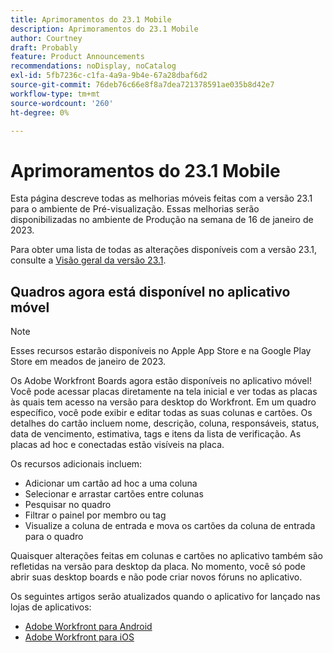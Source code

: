 ```yaml
---
title: Aprimoramentos do 23.1 Mobile
description: Aprimoramentos do 23.1 Mobile
author: Courtney
draft: Probably
feature: Product Announcements
recommendations: noDisplay, noCatalog
exl-id: 5fb7236c-c1fa-4a9a-9b4e-67a28dbaf6d2
source-git-commit: 76deb76c66e8f8a7dea721378591ae035b8d42e7
workflow-type: tm+mt
source-wordcount: '260'
ht-degree: 0%

---
```


# Aprimoramentos do 23.1 Mobile

Esta página descreve todas as melhorias móveis feitas com a versão 23.1 para o ambiente de Pré-visualização. Essas melhorias serão disponibilizadas no ambiente de Produção na semana de 16 de janeiro de 2023.

Para obter uma lista de todas as alterações disponíveis com a versão 23.1, consulte a [Visão geral da versão 23.1](/help/quicksilver/product-announcements/product-releases/23.1-release-activity/23-1-release-overview.md).

## Quadros agora está disponível no aplicativo móvel

>[!NOTE]
>
>Esses recursos estarão disponíveis no Apple App Store e na Google Play Store em meados de janeiro de 2023.

Os Adobe Workfront Boards agora estão disponíveis no aplicativo móvel! Você pode acessar placas diretamente na tela inicial e ver todas as placas às quais tem acesso na versão para desktop do Workfront. Em um quadro específico, você pode exibir e editar todas as suas colunas e cartões. Os detalhes do cartão incluem nome, descrição, coluna, responsáveis, status, data de vencimento, estimativa, tags e itens da lista de verificação. As placas ad hoc e conectadas estão visíveis na placa.

Os recursos adicionais incluem:

* Adicionar um cartão ad hoc a uma coluna
* Selecionar e arrastar cartões entre colunas
* Pesquisar no quadro
* Filtrar o painel por membro ou tag
* Visualize a coluna de entrada e mova os cartões da coluna de entrada para o quadro

Quaisquer alterações feitas em colunas e cartões no aplicativo também são refletidas na versão para desktop da placa. No momento, você só pode abrir suas desktop boards e não pode criar novos fóruns no aplicativo.

Os seguintes artigos serão atualizados quando o aplicativo for lançado nas lojas de aplicativos:

* [Adobe Workfront para Android](/help/quicksilver/workfront-basics/mobile-apps/using-the-workfront-mobile-app/workfront-for-android.md)
* [Adobe Workfront para iOS](/help/quicksilver/workfront-basics/mobile-apps/using-the-workfront-mobile-app/workfront-for-ios.md)
